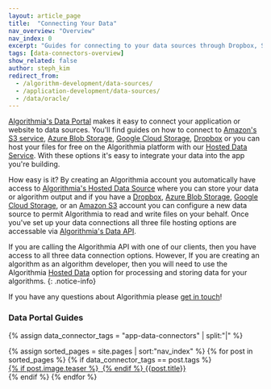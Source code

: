 ```yaml
---
layout: article_page
title:  "Connecting Your Data"
nav_overview: "Overview"
nav_index: 0
excerpt: "Guides for connecting to your data sources through Dropbox, S3, or Algorithmia Hosted Data"
tags: [data-connectors-overview]
show_related: false
author: steph_kim
redirect_from:
  - /algorithm-development/data-sources/
  - /application-development/data-sources/
  - /data/oracle/
---
```


<a href="/data">Algorithmia's Data Portal</a> makes it easy to connect your application or website to data sources. You'll find guides on how to connect to <a href="https://aws.amazon.com/s3/">Amazon's S3 service</a>, <a href="https://azure.microsoft.com/en-us/services/storage/blobs/">Azure Blob Storage</a>, <a href="https://cloud.google.com/storage">Google Cloud Storage</a>, <a href="https://www.dropbox.com/">Dropbox</a> or you can host your files for free on the Algorithmia platform with our <a href="https://algorithmia.com/data/hosted">Hosted Data Service</a>. With these options it's easy to integrate your data into the app you're building.

How easy is it? By creating an Algorithmia account you automatically have access to <a href="{{site.baseurl}}/data/hosted">Algorithmia's Hosted Data Source</a> where you can store your data or algorithm output and if you have a <a href="{{site.baseurl}}/data/dropbox">Dropbox</a>, <a href="{{site.baseurl}}/data/azureblob">Azure Blob Storage</a>, <a href="{{site.baseurl}}/data/googlecloudstorage">Google Cloud Storage</a>, or an <a href="{{site.baseurl}}/data/s3">Amazon S3</a> account you can configure a new data source to permit Algorithmia to read and write files on your behalf. Once you've set up your data connections all three file hosting options are accessable via <a href="http://docs.algorithmia.com/#data-api-specification">Algorithmia's Data API</a>.

If you are calling the Algorithmia API with one of our clients, then you have access to all three data connection options. However, If you are creating an algorithm as an algorithm developer, then you will need to use the Algorithmia <a href="{{site.baseurl}}/data/hosted">Hosted Data</a> option for processing and storing data for your algorithms.
{: .notice-info}

If you have any questions about Algorithmia please <a href="mailto:support@algorithmia.com">get in touch</a>!

### Data Portal Guides
{% assign data_connector_tags = "app-data-connectors" | split:"|" %}
<div class="row data-connectors">
  {% assign sorted_pages = site.pages | sort:"nav_index" %}
  {% for post in sorted_pages %}
    {% if data_connector_tags == post.tags %}
      <div class="col-xs-4 col-sm-4 col-md-3">
        <a  href="{{ post.url | relative_url }}" class="lang-tile">
          {% if post.image.teaser %}
            <img  src="{{site.cdnurl}}{{ post.image.teaser | prepend:'/images' | relative_url }}" alt="" itemprop="image" class="lang-icon">
          {% endif %}
          {{post.title}}
        </a>
      </div>
    {% endif %}
  {% endfor %}
</div>
